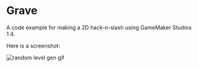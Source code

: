 # Grave
A code example for making a 2D hack-n-slash using GameMaker Studios 1.4.

Here is a screenshot:

![random level gen gif](https://img.itch.zone/aW1hZ2UvMzQyOTQvMTQ3NjEwLmdpZg==/347x500/Wwr2DH.gif)
